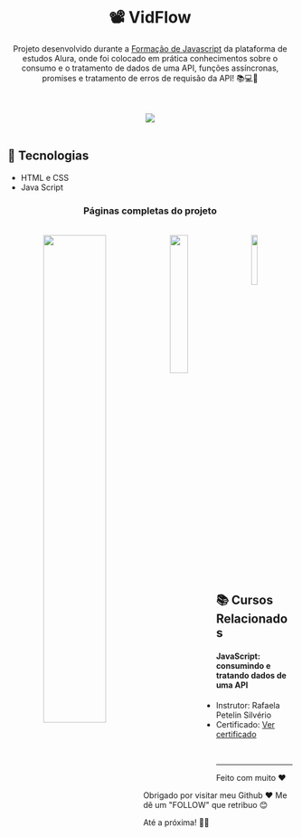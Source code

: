 <h1 align="center">📽️ VidFlow</h1>
<p align="center"> Projeto desenvolvido durante a <a href="https://cursos.alura.com.br/formacao-javascript-front-end-v687029">Formação de Javascript</a> da plataforma de estudos Alura, onde foi colocado em prática conhecimentos sobre o consumo e o tratamento de dados de uma API, funções assíncronas, promises e tratamento de erros de requisão da API! 📚💻🧠 </p>
<br>
<br>
<div align="center">
    <img src="https://github.com/user-attachments/assets/2416d12c-eaaf-4458-be22-d85c6f14f252">
</div>
<br>

## 🚀 Tecnologias
* HTML e CSS
* Java Script

<h3 align=center>Páginas completas do projeto</h3>
<br>
<div align="center">
    <img align=left width="47%" src="https://github.com/user-attachments/assets/8cd60adc-fb82-48e8-8197-c29fa9bf523e">
    <img align=left width="25%" src="https://github.com/user-attachments/assets/9f7f27dd-344b-4d8e-9cf6-276abb78ccaa">
    <img width="15%" src="https://github.com/user-attachments/assets/2c7d160d-6377-44e9-94fe-1b824546d9d8">
</div>

<br>

## 📚 Cursos Relacionados

#### JavaScript: consumindo e tratando dados de uma API
* Instrutor: Rafaela Petelin Silvério
* Certificado: [Ver certificado](https://cursos.alura.com.br/certificate/6c13da58-f7ae-451e-99cf-eeb5cb54b208?lang=pt_BR)
<br>

---

Feito com muito ♥

Obrigado por visitar meu Github ♥
Me dê um "FOLLOW" que retribuo 😊

Até a próxima! 👋😊
